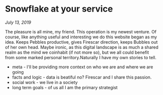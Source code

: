 # Snowflake at your service

_July 13, 2019_

The pleasure is all mine, my friend. This operation is my newest venture. Of course, like anything useful and interesting we do this website began as my idea. Keeps Pebbles productive, gives Firescar direction, keeps Bubbles out of her own head. Maybe ironic, as this digital landscape is as much a shared realm as the mind we coinhabit (if not more so), but we all could benefit from some marked personal territory.Naturally I have my own stories to tell.

- meta - I'll be providing more context on who we are and where we are going
- facts and logic - data is beatiful no? Firescar and I share this passion.
- social work - we live in a society
- long term goals - of us all I am the primary strategist
